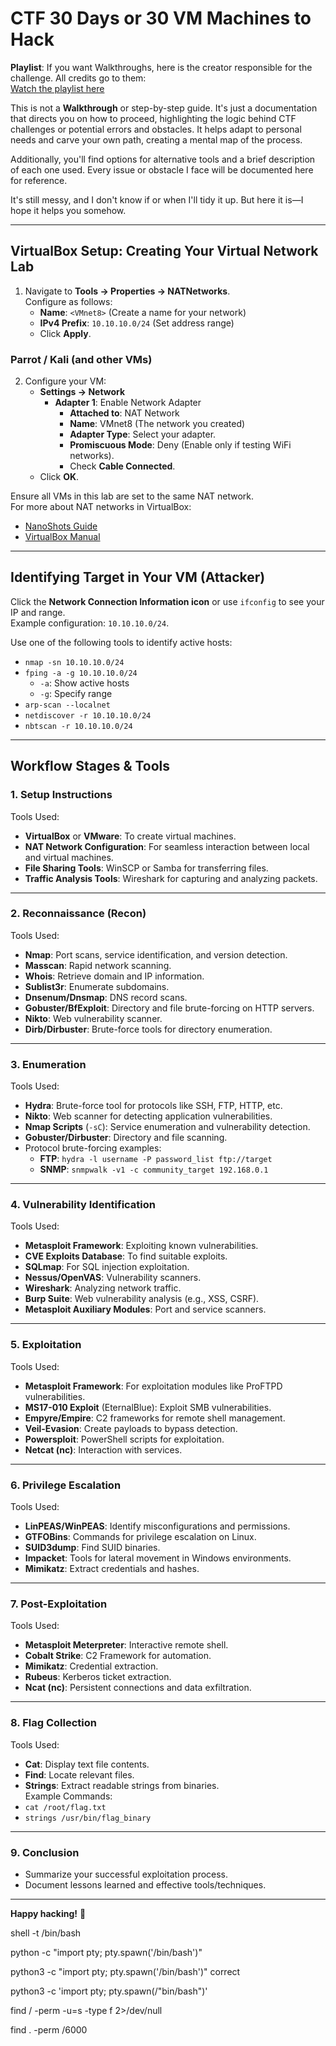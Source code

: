 

# CTF 30 Days or 30 VM Machines to Hack
**Playlist**: If you want Walkthroughs, here is the creator responsible for the challenge. All credits go to them:  
[Watch the playlist here](https://www.youtube.com/watch?v=xnCS8fYfrjs&list=PLHBDBcFA_l_WBcUJWf8cp5BaPsUkquRQU)

This is not a **Walkthrough** or step-by-step guide. It's just a documentation that directs you on how to proceed, highlighting the logic behind CTF challenges or potential errors and obstacles. It helps adapt to personal needs and carve your own path, creating a mental map of the process.  

Additionally, you'll find options for alternative tools and a brief description of each one used. Every issue or obstacle I face will be documented here for reference.  

It's still messy, and I don't know if or when I'll tidy it up. But here it is—I hope it helps you somehow.

---

## VirtualBox Setup: Creating Your Virtual Network Lab
1. Navigate to **Tools → Properties → NATNetworks**.  
   Configure as follows:
   - **Name**: `<VMnet8>` (Create a name for your network)
   - **IPv4 Prefix**: `10.10.10.0/24` (Set address range)
   - Click **Apply**.

### Parrot / Kali (and other VMs)
2. Configure your VM:
   - **Settings → Network**  
     - **Adapter 1**: Enable Network Adapter  
       - **Attached to**: NAT Network  
       - **Name**: VMnet8 (The network you created)  
       - **Adapter Type**: Select your adapter.  
       - **Promiscuous Mode**: Deny (Enable only if testing WiFi networks).  
       - Check **Cable Connected**.  
   - Click **OK**.

Ensure all VMs in this lab are set to the same NAT network.  
For more about NAT networks in VirtualBox:  
- [NanoShots Guide](https://www.nanoshots.com.br/2015/08/virtualbox-configurando-o-acesso-ssh.html)  
- [VirtualBox Manual](https://www.virtualbox.org/manual/ch06.html)  

---

## Identifying Target in Your VM (Attacker)
Click the **Network Connection Information icon** or use `ifconfig` to see your IP and range.  
Example configuration: `10.10.10.0/24`.  

Use one of the following tools to identify active hosts:  
- `nmap -sn 10.10.10.0/24`  
- `fping -a -g 10.10.10.0/24`  
  - `-a`: Show active hosts  
  - `-g`: Specify range  
- `arp-scan --localnet`  
- `netdiscover -r 10.10.10.0/24`  
- `nbtscan -r 10.10.10.0/24`  

---

## Workflow Stages & Tools

### 1. Setup Instructions
Tools Used:
- **VirtualBox** or **VMware**: To create virtual machines.  
- **NAT Network Configuration**: For seamless interaction between local and virtual machines.  
- **File Sharing Tools**: WinSCP or Samba for transferring files.  
- **Traffic Analysis Tools**: Wireshark for capturing and analyzing packets.  

---

### 2. Reconnaissance (Recon)
Tools Used:
- **Nmap**: Port scans, service identification, and version detection.  
- **Masscan**: Rapid network scanning.  
- **Whois**: Retrieve domain and IP information.  
- **Sublist3r**: Enumerate subdomains.  
- **Dnsenum/Dnsmap**: DNS record scans.  
- **Gobuster/BfExploit**: Directory and file brute-forcing on HTTP servers.  
- **Nikto**: Web vulnerability scanner.  
- **Dirb/Dirbuster**: Brute-force tools for directory enumeration.  

---

### 3. Enumeration
Tools Used:
- **Hydra**: Brute-force tool for protocols like SSH, FTP, HTTP, etc.  
- **Nikto**: Web scanner for detecting application vulnerabilities.  
- **Nmap Scripts** (`-sC`): Service enumeration and vulnerability detection.  
- **Gobuster/Dirbuster**: Directory and file scanning.  
- Protocol brute-forcing examples:  
  - **FTP**: `hydra -l username -P password_list ftp://target`  
  - **SNMP**: `snmpwalk -v1 -c community_target 192.168.0.1`  

---

### 4. Vulnerability Identification
Tools Used:
- **Metasploit Framework**: Exploiting known vulnerabilities.  
- **CVE Exploits Database**: To find suitable exploits.  
- **SQLmap**: For SQL injection exploitation.  
- **Nessus/OpenVAS**: Vulnerability scanners.  
- **Wireshark**: Analyzing network traffic.  
- **Burp Suite**: Web vulnerability analysis (e.g., XSS, CSRF).  
- **Metasploit Auxiliary Modules**: Port and service scanners.  

---

### 5. Exploitation
Tools Used:
- **Metasploit Framework**: For exploitation modules like ProFTPD vulnerabilities.  
- **MS17-010 Exploit** (EternalBlue): Exploit SMB vulnerabilities.  
- **Empyre/Empire**: C2 frameworks for remote shell management.  
- **Veil-Evasion**: Create payloads to bypass detection.  
- **Powersploit**: PowerShell scripts for exploitation.  
- **Netcat (nc)**: Interaction with services.  

---

### 6. Privilege Escalation
Tools Used:
- **LinPEAS/WinPEAS**: Identify misconfigurations and permissions.  
- **GTFOBins**: Commands for privilege escalation on Linux.  
- **SUID3dump**: Find SUID binaries.  
- **Impacket**: Tools for lateral movement in Windows environments.  
- **Mimikatz**: Extract credentials and hashes.  

---

### 7. Post-Exploitation
Tools Used:
- **Metasploit Meterpreter**: Interactive remote shell.  
- **Cobalt Strike**: C2 Framework for automation.  
- **Mimikatz**: Credential extraction.  
- **Rubeus**: Kerberos ticket extraction.  
- **Ncat (nc)**: Persistent connections and data exfiltration.  

---

### 8. Flag Collection
Tools Used:
- **Cat**: Display text file contents.  
- **Find**: Locate relevant files.  
- **Strings**: Extract readable strings from binaries.  
Example Commands:  
- `cat /root/flag.txt`  
- `strings /usr/bin/flag_binary`  

---

### 9. Conclusion
- Summarize your successful exploitation process.  
- Document lessons learned and effective tools/techniques.  

---  
**Happy hacking!** 🎯  

shell -t /bin/bash

python -c "import pty; pty.spawn('/bin/bash')"  

python3 -c "import pty; pty.spawn('/bin/bash')"  correct

python3 -c 'import pty; pty.spawn(/"bin/bash")'

find / -perm -u=s -type f 2>/dev/null

find . -perm /6000


                                                              







   
